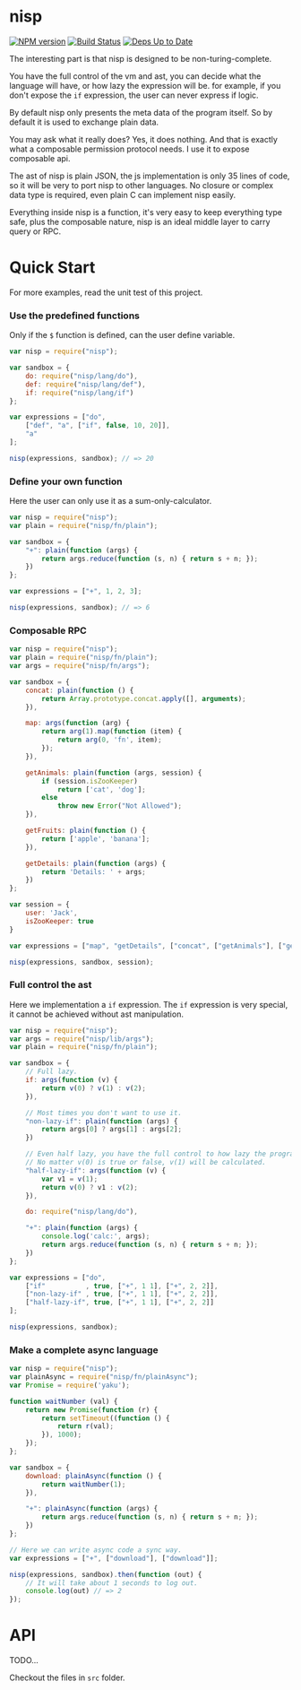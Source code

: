 # nisp

[![NPM version](https://badge.fury.io/js/nisp.svg)](http://badge.fury.io/js/nisp) [![Build Status](https://travis-ci.org/ysmood/nisp.svg)](https://travis-ci.org/ysmood/nisp) [![Deps Up to Date](https://david-dm.org/ysmood/nisp.svg?style=flat)](https://david-dm.org/ysmood/nisp)


The interesting part is that nisp is designed to be non-turing-complete.

You have the full control of the vm and ast,
you can decide what the language will have, or how lazy the expression will be.
for example, if you don't expose the `if` expression, the user can never express if logic.

By default nisp only presents the meta data of the program itself. So by default
it is used to exchange plain data.

You may ask what it really does? Yes, it does nothing. And that is exactly what a composable permission
protocol needs. I use it to expose composable api.

The ast of nisp is plain JSON, the js implementation is only 35 lines of code, so it will be very to port nisp to other languages. No closure or complex data type is required, even plain C can implement nisp easily.

Everything inside nisp is a function, it's very easy to keep everything type safe, plus the composable nature,
nisp is an ideal middle layer to carry query or RPC.

# Quick Start

For more examples, read the unit test of this project.


### Use the predefined functions

Only if the `$` function is defined, can the user define variable.

```js
var nisp = require("nisp");

var sandbox = {
    do: require("nisp/lang/do"),
    def: require("nisp/lang/def"),
    if: require("nisp/lang/if")
};

var expressions = ["do",
    ["def", "a", ["if", false, 10, 20]],
    "a"
];

nisp(expressions, sandbox); // => 20
```

### Define your own function

Here the user can only use it as a sum-only-calculator.

```js
var nisp = require("nisp");
var plain = require("nisp/fn/plain");

var sandbox = {
    "+": plain(function (args) {
        return args.reduce(function (s, n) { return s + n; });
    })
};

var expressions = ["+", 1, 2, 3];

nisp(expressions, sandbox); // => 6
```

### Composable RPC

```js
var nisp = require("nisp");
var plain = require("nisp/fn/plain");
var args = require("nisp/fn/args");

var sandbox = {
    concat: plain(function () {
        return Array.prototype.concat.apply([], arguments);
    }),

    map: args(function (arg) {
        return arg(1).map(function (item) {
            return arg(0, 'fn', item);
        });
    }),

    getAnimals: plain(function (args, session) {
        if (session.isZooKeeper)
            return ['cat', 'dog'];
        else
            throw new Error("Not Allowed");
    }),

    getFruits: plain(function () {
        return ['apple', 'banana'];
    }),

    getDetails: plain(function (args) {
        return 'Details: ' + args;
    })
};

var session = {
    user: 'Jack',
    isZooKeeper: true
}

var expressions = ["map", "getDetails", ["concat", ["getAnimals"], ["getFruits"]]];

nisp(expressions, sandbox, session);
```

### Full control the ast

Here we implementation a `if` expression. The `if` expression is very special,
it cannot be achieved without ast manipulation.

```js
var nisp = require("nisp");
var args = require("nisp/lib/args");
var plain = require("nisp/fn/plain");

var sandbox = {
    // Full lazy.
    if: args(function (v) {
        return v(0) ? v(1) : v(2);
    }),

    // Most times you don't want to use it.
    "non-lazy-if": plain(function (args) {
        return args[0] ? args[1] : args[2];
    })

    // Even half lazy, you have the full control to how lazy the program will be.
    // No matter v(0) is true or false, v(1) will be calculated.
    "half-lazy-if": args(function (v) {
        var v1 = v(1);
        return v(0) ? v1 : v(2);
    }),

    do: require("nisp/lang/do"),

    "+": plain(function (args) {
        console.log('calc:', args);
        return args.reduce(function (s, n) { return s + n; });
    })
};

var expressions = ["do",
    ["if"          , true, ["+", 1 1], ["+", 2, 2]],
    ["non-lazy-if" , true, ["+", 1 1], ["+", 2, 2]],
    ["half-lazy-if", true, ["+", 1 1], ["+", 2, 2]]
];

nisp(expressions, sandbox);
```

### Make a complete async language

```js
var nisp = require("nisp");
var plainAsync = require("nisp/fn/plainAsync");
var Promise = require('yaku');

function waitNumber (val) {
    return new Promise(function (r) {
        return setTimeout((function () {
            return r(val);
        }), 1000);
    });
};

var sandbox = {
    download: plainAsync(function () {
        return waitNumber(1);
    }),

    "+": plainAsync(function (args) {
        return args.reduce(function (s, n) { return s + n; });
    })
};

// Here we can write async code a sync way.
var expressions = ["+", ["download"], ["download"]];

nisp(expressions, sandbox).then(function (out) {
    // It will take about 1 seconds to log out.
    console.log(out) // => 2
});
```



# API

TODO...

Checkout the files in `src` folder.
